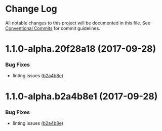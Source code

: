 # Change Log

All notable changes to this project will be documented in this file.
See [Conventional Commits](https://conventionalcommits.org) for commit guidelines.

<a name="1.1.0-alpha.20f28a18"></a>
# 1.1.0-alpha.20f28a18 (2017-09-28)


### Bug Fixes

* linting issues ([b2a4b8e](https://github.com/jameslnewell/tradie-v4/commit/b2a4b8e))




<a name="1.1.0-alpha.b2a4b8e1"></a>
# 1.1.0-alpha.b2a4b8e1 (2017-09-28)


### Bug Fixes

* linting issues ([b2a4b8e](https://github.com/jameslnewell/tradie-v4/commit/b2a4b8e))
